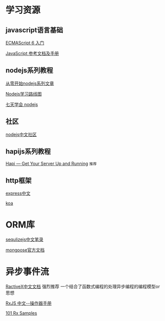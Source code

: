 
# 学习资源

## javascript语言基础

[ECMAScript 6 入门](http://es6.ruanyifeng.com/)

[JavaScript 参考文档及手册](https://developer.mozilla.org/zh-CN/docs/Web/JavaScript/Reference)

## nodejs系列教程
[从零开始nodejs系列文章](http://blog.fens.me/series-nodejs/)

[Nodejs学习路线图](http://blog.fens.me/nodejs-roadmap/)

[七天学会 nodejs](http://wiki.jikexueyuan.com/project/nodejs-guide/)
## 社区

[nodejs中文社区](https://cnodejs.org/)



## hapijs系列教程

[Hapi — Get Your Server Up and Running](https://futurestud.io/tutorials/hapi-get-your-server-up-and-running) `推荐`



## http框架

[express中文](http://www.expressjs.com.cn/guide/using-middleware.html)

[koa](https://github.com/koajs/koa)

# ORM库
[sequlizejs中文笔录](https://itbilu.com/nodejs/npm/VkYIaRPz-.html)

[mongoose官方文档](https://www.gitbook.com/book/xiaoxiami/mongoose/details)

# 异步事件流
[RactiveX中文文档](https://buctwbzs.gitbooks.io/rxjs/content/rookie-primer.html) 强烈推荐 一个结合了函数式编程的处理异步编程的编程模型or思想

[RxJS 中文--操作器手册](http://rxjs-china.org/_book/)

[101 Rx Samples](http://rxwiki.wikidot.com/101samples)
